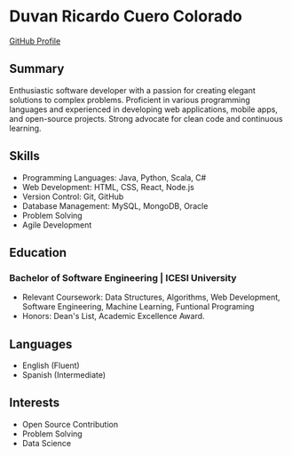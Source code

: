 # Duvan Ricardo Cuero Colorado
[GitHub Profile](https://github.com/merolemay)

## Summary
Enthusiastic software developer with a passion for creating elegant solutions to complex problems. Proficient in various programming languages and experienced in developing web applications, mobile apps, and open-source projects. Strong advocate for clean code and continuous learning.

## Skills
- Programming Languages: Java, Python, Scala, C#
- Web Development: HTML, CSS, React, Node.js
- Version Control: Git, GitHub
- Database Management: MySQL, MongoDB, Oracle
- Problem Solving
- Agile Development

## Education

### Bachelor of Software Engineering | ICESI University

- Relevant Coursework: Data Structures, Algorithms, Web Development, Software Engineering, Machine Learning, Funtional Programing
- Honors: Dean's List, Academic Excellence Award.

## Languages
- English (Fluent)
- Spanish (Intermediate)

## Interests
- Open Source Contribution
- Problem Solving
- Data Science 
